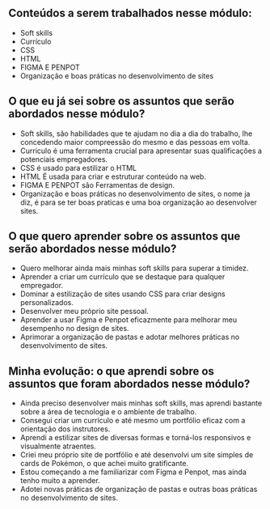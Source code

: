 ## Conteúdos a serem trabalhados nesse módulo:

- Soft skills
- Currículo
- CSS
- HTML
- FIGMA E PENPOT
- Organização e boas práticas no desenvolvimento de sites

## O que eu já sei sobre os assuntos que serão abordados nesse módulo?

- Soft skills, são habilidades que te ajudam no dia a dia do trabalho, lhe concedendo maior compreessão do mesmo e das pessoas em volta.
- Curriculo é uma ferramenta crucial para apresentar suas qualificações a potenciais empregadores.
- CSS é usado para estilizar o HTML
- HTML É usada para criar e estruturar conteúdo na web.
- FIGMA E PENPOT são Ferramentas de design.
- Organização e boas práticas no desenvolvimento de sites, o nome ja diz, é para se ter boas praticas e uma boa organização ao desenvolver sites.

## O que quero aprender sobre os assuntos que serão abordados nesse módulo?

- Quero melhorar ainda mais minhas soft skills para superar a timidez.
- Aprender a criar um currículo que se destaque para qualquer empregador.
- Dominar a estilização de sites usando CSS para criar designs personalizados.
- Desenvolver meu próprio site pessoal.
- Aprender a usar Figma e Penpot eficazmente para melhorar meu desempenho no design de sites.
- Aprimorar a organização de pastas e adotar melhores práticas no desenvolvimento de sites.

## Minha evolução: o que aprendi sobre os assuntos que foram abordados nesse módulo?

- Ainda preciso desenvolver mais minhas soft skills, mas aprendi bastante sobre a área de tecnologia e o ambiente de trabalho.
- Consegui criar um currículo e até mesmo um portfólio eficaz com a orientação dos instrutores.
- Aprendi a estilizar sites de diversas formas e torná-los responsivos e visualmente atraentes.
- Criei meu próprio site de portfólio e até desenvolvi um site simples de cards de Pokémon, o que achei muito gratificante.
- Estou começando a me familiarizar com Figma e Penpot, mas ainda tenho muito a aprender.
- Adotei novas práticas de organização de pastas e outras boas práticas no desenvolvimento de sites.
